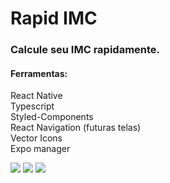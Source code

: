 # Rapid IMC
### Calcule seu IMC rapidamente.

#### Ferramentas:

React Native <br>
Typescript <br>
Styled-Components <br>
React Navigation (futuras telas) <br>
Vector Icons <br>
Expo manager <br>


<img src="https://bl6pap003files.storage.live.com/y4mqYW64XH_EhYuepQ7BdjsitUP-S8LTXoZSk2jOrcpvNzKGkQ3bHk-oigqxKIysE02i9ZObHSmu9FT4o1WUujtYCsgYV1lSOVMfJmhmioU5isxQCkcPF3aECL1zMMA-QnhrMb0oVKWmpc-VZYmrCDRelGdDFhGNpOK0UZSURi2bzYUx-4-PwPD5lHEwOIneY3p?width=300&height=500&cropmode=none" /> <img src="https://bl6pap003files.storage.live.com/y4mppvXEIM8i7LuGS6H0aB8l3oXBbljfFI8npgafM0Ebo83_CSr5FVlxBsnehKw-wUxxou5VkmhNM7BgyY7wGmUJKNQnrcL1bBwmnZoYl7woF1CnIf8nMMFmN-HCZFc2BwIyD5YmWYL2j4J9KQz7wRslW1GvmJdpQ7rVgSuyi099HpNDHsrcOq8R0XsMCy-MmJ1?width=300&height=500&cropmode=none"> <img src="https://bl6pap003files.storage.live.com/y4mM6bzXjdyoZfG2EqNbvn-n0Jm6lngDVOC_nAiRAo0QIylo_krKvBpRBLyQb0MD0E7Y_aJSD9WqFZ00oL4j7Kjky3InWSmq0q2wIi8U6O11eYAlZCJOJhmVdO3IWvO2iNgu6zakcuS2fcJzhOqlmBR3Bme970D6W_y5Z60tPbMUXCN7u2twzCNZnL1lyI5VK8s?width=300&height=500&cropmode=none">
